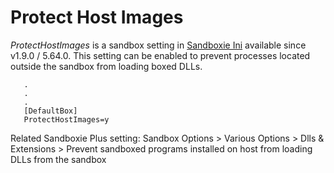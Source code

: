 # Protect Host Images

_ProtectHostImages_ is a sandbox setting in [Sandboxie Ini](SandboxieIni.md) available since v1.9.0 / 5.64.0. This setting can be enabled to prevent processes located outside the sandbox from loading boxed DLLs.

```
   .
   .
   .
   [DefaultBox]
   ProtectHostImages=y
```

Related Sandboxie Plus setting: Sandbox Options > Various Options > Dlls & Extensions > Prevent sandboxed programs installed on host from loading DLLs from the sandbox
